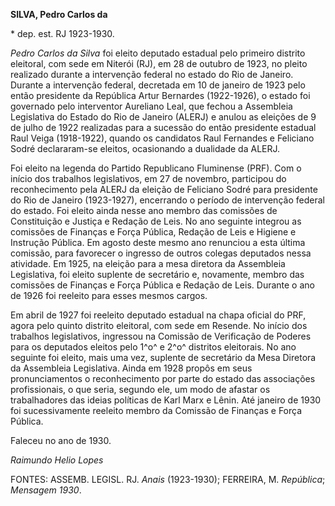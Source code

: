 **SILVA, Pedro Carlos da**

\* dep. est. RJ 1923-1930.

*Pedro Carlos da Silva* foi eleito deputado estadual pelo primeiro
distrito eleitoral, com sede em Niterói (RJ), em 28 de outubro de 1923,
no pleito realizado durante a intervenção federal no estado do Rio de
Janeiro. Durante a intervenção federal, decretada em 10 de janeiro de
1923 pelo então presidente da República Artur Bernardes (1922-1926), o
estado foi governado pelo interventor Aureliano Leal, que fechou a
Assembleia Legislativa do Estado do Rio de Janeiro (ALERJ) e anulou as
eleições de 9 de julho de 1922 realizadas para a sucessão do então
presidente estadual Raul Veiga (1918-1922), quando os candidatos Raul
Fernandes e Feliciano Sodré declararam-se eleitos, ocasionando a
dualidade da ALERJ.

Foi eleito na legenda do Partido Republicano Fluminense (PRF). Com o
início dos trabalhos legislativos, em 27 de novembro, participou do
reconhecimento pela ALERJ da eleição de Feliciano Sodré para presidente
do Rio de Janeiro (1923-1927), encerrando o período de intervenção
federal do estado. Foi eleito ainda nesse ano membro das comissões de
Constituição e Justiça e Redação de Leis. No ano seguinte integrou as
comissões de Finanças e Força Pública, Redação de Leis e Higiene e
Instrução Pública. Em agosto deste mesmo ano renunciou a esta última
comissão, para favorecer o ingresso de outros colegas deputados nessa
atividade. Em 1925, na eleição para a mesa diretora da Assembleia
Legislativa, foi eleito suplente de secretário e, novamente, membro das
comissões de Finanças e Força Pública e Redação de Leis. Durante o ano
de 1926 foi reeleito para esses mesmos cargos.

Em abril de 1927 foi reeleito deputado estadual na chapa oficial do PRF,
agora pelo quinto distrito eleitoral, com sede em Resende. No início dos
trabalhos legislativos, ingressou na Comissão de Verificação de Poderes
para os deputados eleitos pelo 1^o^ e 2^o^ distritos eleitorais. No ano
seguinte foi eleito, mais uma vez, suplente de secretário da Mesa
Diretora da Assembleia Legislativa. Ainda em 1928 propôs em seus
pronunciamentos o reconhecimento por parte do estado das associações
profissionais, o que seria, segundo ele, um modo de afastar os
trabalhadores das ideias políticas de Karl Marx e Lênin. Até janeiro de
1930 foi sucessivamente reeleito membro da Comissão de Finanças e Força
Pública.

Faleceu no ano de 1930.

*Raimundo Helio Lopes*

FONTES: ASSEMB. LEGISL. RJ. *Anais* (1923-1930); FERREIRA, M.
*República*; *Mensagem 1930*.
